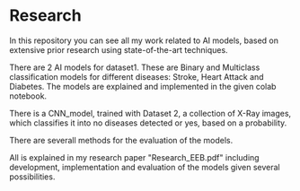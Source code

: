 # Research
In this repository you can see all my work related to AI models, based on extensive prior research using state-of-the-art techniques.

There are 2 AI models for dataset1. These are Binary and Multiclass classification models for different diseases: Stroke, Heart Attack and Diabetes. The models are explained and implemented in the given colab notebook. 

There is a CNN_model, trained with Dataset 2, a collection of X-Ray images, which classifies it into no diseases detected or yes, based on a probability.

There are severall methods for the evaluation of the models.

All is explained in my research paper "Research_EEB.pdf" including development, implementation and evaluation of the models given several possibilities.
